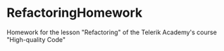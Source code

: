 RefactoringHomework
===================

Homework for the lesson "Refactoring" of the Telerik Academy's course "High-quality Code"
